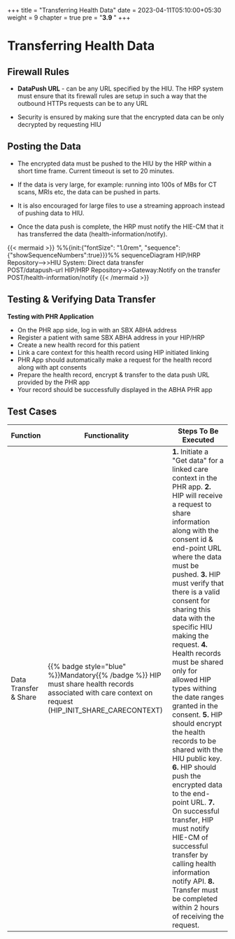 +++
title = "Transferring Health Data"
date = 2023-04-11T05:10:00+05:30
weight = 9
chapter = true
pre = "<b>3.9 </b>"
+++

# Transferring Health Data

## Firewall Rules

- **DataPush URL** - can be any URL specified by the HIU. The HRP system must ensure that its firewall rules are setup in such a way that the outbound HTTPs requests can be to any URL

- Security is ensured by making sure that the encrypted data can be only decrypted by requesting HIU

## Posting the Data

- The encrypted data must be pushed to the HIU by the HRP within a short time frame. Current timeout is set to 20 minutes.

- If the data is very large, for example: running into 100s of MBs for CT scans, MRIs etc, the data can be pushed in parts.

- It is also encouraged for large files to use a streaming approach instead of pushing data to HIU.


- Once the data push is complete, the HRP must notify the HIE-CM that it has transferred the data (health-information/notify).

{{< mermaid >}}
%%{init:{"fontSize": "1.0rem", "sequence":{"showSequenceNumbers":true}}}%%
sequenceDiagram
HIP/HRP Repository-->>HIU System: Direct data transfer<br/>POST/datapush-url
HIP/HRP Repository->>Gateway:Notify on the transfer<br/>POST/health-information/notify
{{< /mermaid >}}


## Testing & Verifying Data Transfer

**Testing with PHR Application**

- On the PHR app side, log in with an SBX ABHA address
- Register a patient with same SBX ABHA address in your HIP/HRP
- Create a new health record for this patient
- Link a care context for this health record using HIP initiated linking
- PHR App should automatically make a request for the health record along with apt consents
- Prepare the health record, encrypt & transfer to the data push URL provided by the PHR app
- Your record should be successfully displayed in the ABHA PHR app

## Test Cases

Function|Functionality|Steps To Be Executed 
|--|--|---------|
Data Transfer & Share | {{% badge style="blue" %}}Mandatory{{% /badge %}} HIP must share health records associated with care context on request (HIP_INIT_SHARE_CARECONTEXT)| **1.** Initiate a "Get data" for a linked care context in the PHR app. **2.** HIP will receive a request to share information along with the consent id & end-point URL where the data must be pushed. **3.** HIP must verify that there is a valid consent for sharing this data with the specific HIU making the request. **4.** Health records must be shared only for allowed HIP types withing the date ranges granted in the consent. **5.** HIP should encrypt the health records to be shared with the HIU public key. **6.** HIP should push the encrypted data to the end-point URL. **7.** On successful transfer, HIP must notify HIE-CM of successful transfer by calling health information notify API. **8.** Transfer must be completed within 2 hours of receiving the request.

